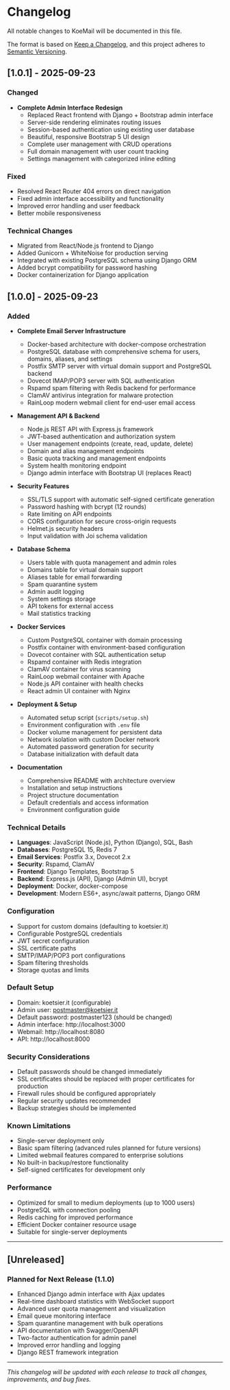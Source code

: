 # Changelog

All notable changes to KoeMail will be documented in this file.

The format is based on [Keep a Changelog](https://keepachangelog.com/en/1.0.0/),
and this project adheres to [Semantic Versioning](https://semver.org/spec/v2.0.0.html).

## [1.0.1] - 2025-09-23

### Changed
- **Complete Admin Interface Redesign**
  - Replaced React frontend with Django + Bootstrap admin interface
  - Server-side rendering eliminates routing issues
  - Session-based authentication using existing user database
  - Beautiful, responsive Bootstrap 5 UI design
  - Complete user management with CRUD operations
  - Full domain management with user count tracking
  - Settings management with categorized inline editing

### Fixed
- Resolved React Router 404 errors on direct navigation
- Fixed admin interface accessibility and functionality
- Improved error handling and user feedback
- Better mobile responsiveness

### Technical Changes
- Migrated from React/Node.js frontend to Django
- Added Gunicorn + WhiteNoise for production serving
- Integrated with existing PostgreSQL schema using Django ORM
- Added bcrypt compatibility for password hashing
- Docker containerization for Django application

## [1.0.0] - 2025-09-23

### Added
- **Complete Email Server Infrastructure**
  - Docker-based architecture with docker-compose orchestration
  - PostgreSQL database with comprehensive schema for users, domains, aliases, and settings
  - Postfix SMTP server with virtual domain support and PostgreSQL backend
  - Dovecot IMAP/POP3 server with SQL authentication
  - Rspamd spam filtering with Redis backend for performance
  - ClamAV antivirus integration for malware protection
  - RainLoop modern webmail client for end-user email access

- **Management API & Backend**
  - Node.js REST API with Express.js framework
  - JWT-based authentication and authorization system
  - User management endpoints (create, read, update, delete)
  - Domain and alias management endpoints
  - Basic quota tracking and management endpoints
  - System health monitoring endpoint
  - Django admin interface with Bootstrap UI (replaces React)

- **Security Features**
  - SSL/TLS support with automatic self-signed certificate generation
  - Password hashing with bcrypt (12 rounds)
  - Rate limiting on API endpoints
  - CORS configuration for secure cross-origin requests
  - Helmet.js security headers
  - Input validation with Joi schema validation

- **Database Schema**
  - Users table with quota management and admin roles
  - Domains table for virtual domain support
  - Aliases table for email forwarding
  - Spam quarantine system
  - Admin audit logging
  - System settings storage
  - API tokens for external access
  - Mail statistics tracking

- **Docker Services**
  - Custom PostgreSQL container with domain processing
  - Postfix container with environment-based configuration
  - Dovecot container with SQL authentication setup
  - Rspamd container with Redis integration
  - ClamAV container for virus scanning
  - RainLoop webmail container with Apache
  - Node.js API container with health checks
  - React admin UI container with Nginx

- **Deployment & Setup**
  - Automated setup script (`scripts/setup.sh`)
  - Environment configuration with `.env` file
  - Docker volume management for persistent data
  - Network isolation with custom Docker network
  - Automated password generation for security
  - Database initialization with default data

- **Documentation**
  - Comprehensive README with architecture overview
  - Installation and setup instructions
  - Project structure documentation
  - Default credentials and access information
  - Environment configuration guide

### Technical Details
- **Languages**: JavaScript (Node.js), Python (Django), SQL, Bash
- **Databases**: PostgreSQL 15, Redis 7
- **Email Services**: Postfix 3.x, Dovecot 2.x
- **Security**: Rspamd, ClamAV
- **Frontend**: Django Templates, Bootstrap 5
- **Backend**: Express.js (API), Django (Admin UI), bcrypt
- **Deployment**: Docker, docker-compose
- **Development**: Modern ES6+, async/await patterns, Django ORM

### Configuration
- Support for custom domains (defaulting to koetsier.it)
- Configurable PostgreSQL credentials
- JWT secret configuration
- SSL certificate paths
- SMTP/IMAP/POP3 port configurations
- Spam filtering thresholds
- Storage quotas and limits

### Default Setup
- Domain: koetsier.it (configurable)
- Admin user: postmaster@koetsier.it
- Default password: postmaster123 (should be changed)
- Admin interface: http://localhost:3000
- Webmail: http://localhost:8080
- API: http://localhost:8000

### Security Considerations
- Default passwords should be changed immediately
- SSL certificates should be replaced with proper certificates for production
- Firewall rules should be configured appropriately
- Regular security updates recommended
- Backup strategies should be implemented

### Known Limitations
- Single-server deployment only
- Basic spam filtering (advanced rules planned for future versions)
- Limited webmail features compared to enterprise solutions
- No built-in backup/restore functionality
- Self-signed certificates for development only

### Performance
- Optimized for small to medium deployments (up to 1000 users)
- PostgreSQL with connection pooling
- Redis caching for improved performance
- Efficient Docker container resource usage
- Suitable for single-server deployments

---

## [Unreleased]

### Planned for Next Release (1.1.0)
- Enhanced Django admin interface with Ajax updates
- Real-time dashboard statistics with WebSocket support
- Advanced user quota management and visualization
- Email queue monitoring interface
- Spam quarantine management with bulk operations
- API documentation with Swagger/OpenAPI
- Two-factor authentication for admin panel
- Improved error handling and logging
- Django REST framework integration

---

*This changelog will be updated with each release to track all changes, improvements, and bug fixes.*
